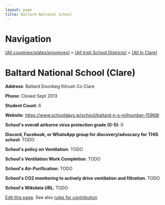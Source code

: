 ```yaml
---
layout: page
title: Baltard National School
---
```

# Navigation

[[All countries/states/provinces]](../../..) > [[All Irish School Districts]](../..) > [[All In Clare]](..)

# Baltard National School (Clare)

**Address**: Baltard Doonbeg Kilrush Co Clare

**Phone**: Closed Sept 2013

**Student Count**: 6

**Website**: <https://www.schooldays.ie/school/baltard-n-s-rollnumber-15968I>

**School's overall airborne virus protection grade (0-5)**: 0

**Discord, Facebook, or WhatsApp group for discovery/advocacy for THIS school**: TODO

**School's policy on Ventilation**: TODO

**School's Ventilation Work Completion**: TODO

**School's Air-Purification**: TODO

**School's CO2 monitoring to actively drive ventilation and filtration**: TODO

**School's Wikidata URL**: TODO


[Edit this page](https://github.com/ventilate-schools/Ireland/edit/main/./Clare/Baltard_National_School.md). See also [rules for contribution](../../../contribution-rules/)